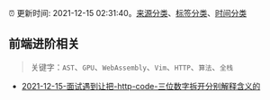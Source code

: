 :alarm_clock: 更新时间: 2021-12-15 02:31:40。[来源分类](../README.md)、[标签分类](../TAGS.md)、[时间分类](../TIMELINE.md)

## 前端进阶相关


> 关键字：`AST`、`GPU`、`WebAssembly`、`Vim`、`HTTP`、`算法`、`全栈`



- [2021-12-15-面试遇到让把-http-code-三位数字拆开分别解释含义的](https://www.v2ex.com/t/822290) 